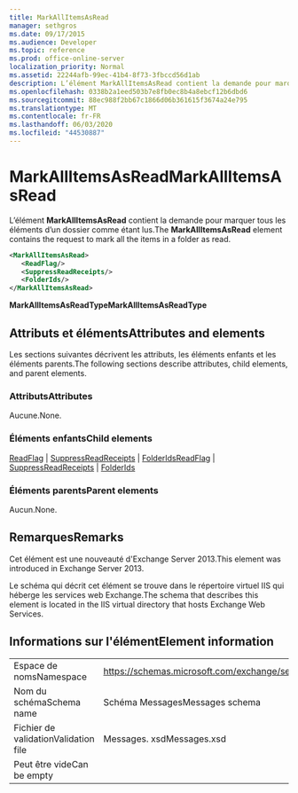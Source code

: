 ```yaml
---
title: MarkAllItemsAsRead
manager: sethgros
ms.date: 09/17/2015
ms.audience: Developer
ms.topic: reference
ms.prod: office-online-server
localization_priority: Normal
ms.assetid: 22244afb-99ec-41b4-8f73-3fbccd56d1ab
description: L’élément MarkAllItemsAsRead contient la demande pour marquer tous les éléments d’un dossier comme étant lus.
ms.openlocfilehash: 0338b2a1eed503b7e8fb0ec8b4a8ebcf12b6dbd6
ms.sourcegitcommit: 88ec988f2bb67c1866d06b361615f3674a24e795
ms.translationtype: MT
ms.contentlocale: fr-FR
ms.lasthandoff: 06/03/2020
ms.locfileid: "44530887"
---
```

# <a name="markallitemsasread"></a><span data-ttu-id="772df-103">MarkAllItemsAsRead</span><span class="sxs-lookup"><span data-stu-id="772df-103">MarkAllItemsAsRead</span></span>

<span data-ttu-id="772df-104">L’élément **MarkAllItemsAsRead** contient la demande pour marquer tous les éléments d’un dossier comme étant lus.</span><span class="sxs-lookup"><span data-stu-id="772df-104">The **MarkAllItemsAsRead** element contains the request to mark all the items in a folder as read.</span></span> 
  
```XML
<MarkAllItemsAsRead>
   <ReadFlag/>
   <SuppressReadReceipts/>
   <FolderIds/>
</MarkAllItemsAsRead>
```

 <span data-ttu-id="772df-105">**MarkAllItemsAsReadType**</span><span class="sxs-lookup"><span data-stu-id="772df-105">**MarkAllItemsAsReadType**</span></span>
## <a name="attributes-and-elements"></a><span data-ttu-id="772df-106">Attributs et éléments</span><span class="sxs-lookup"><span data-stu-id="772df-106">Attributes and elements</span></span>

<span data-ttu-id="772df-107">Les sections suivantes décrivent les attributs, les éléments enfants et les éléments parents.</span><span class="sxs-lookup"><span data-stu-id="772df-107">The following sections describe attributes, child elements, and parent elements.</span></span>
  
### <a name="attributes"></a><span data-ttu-id="772df-108">Attributs</span><span class="sxs-lookup"><span data-stu-id="772df-108">Attributes</span></span>

<span data-ttu-id="772df-109">Aucune.</span><span class="sxs-lookup"><span data-stu-id="772df-109">None.</span></span>
  
### <a name="child-elements"></a><span data-ttu-id="772df-110">Éléments enfants</span><span class="sxs-lookup"><span data-stu-id="772df-110">Child elements</span></span>

<span data-ttu-id="772df-111">[ReadFlag](readflag.md)  |  [SuppressReadReceipts](suppressreadreceipts.md)  |  [FolderIds](folderids.md)</span><span class="sxs-lookup"><span data-stu-id="772df-111">[ReadFlag](readflag.md) | [SuppressReadReceipts](suppressreadreceipts.md) | [FolderIds](folderids.md)</span></span>
  
### <a name="parent-elements"></a><span data-ttu-id="772df-112">Éléments parents</span><span class="sxs-lookup"><span data-stu-id="772df-112">Parent elements</span></span>

<span data-ttu-id="772df-113">Aucun.</span><span class="sxs-lookup"><span data-stu-id="772df-113">None.</span></span>
  
## <a name="remarks"></a><span data-ttu-id="772df-114">Remarques</span><span class="sxs-lookup"><span data-stu-id="772df-114">Remarks</span></span>

<span data-ttu-id="772df-115">Cet élément est une nouveauté d'Exchange Server 2013.</span><span class="sxs-lookup"><span data-stu-id="772df-115">This element was introduced in Exchange Server 2013.</span></span>
  
<span data-ttu-id="772df-116">Le schéma qui décrit cet élément se trouve dans le répertoire virtuel IIS qui héberge les services web Exchange.</span><span class="sxs-lookup"><span data-stu-id="772df-116">The schema that describes this element is located in the IIS virtual directory that hosts Exchange Web Services.</span></span>
  
## <a name="element-information"></a><span data-ttu-id="772df-117">Informations sur l'élément</span><span class="sxs-lookup"><span data-stu-id="772df-117">Element information</span></span>

|||
|:-----|:-----|
|<span data-ttu-id="772df-118">Espace de noms</span><span class="sxs-lookup"><span data-stu-id="772df-118">Namespace</span></span>  <br/> |https://schemas.microsoft.com/exchange/services/2006/messages  <br/> |
|<span data-ttu-id="772df-119">Nom du schéma</span><span class="sxs-lookup"><span data-stu-id="772df-119">Schema name</span></span>  <br/> |<span data-ttu-id="772df-120">Schéma Messages</span><span class="sxs-lookup"><span data-stu-id="772df-120">Messages schema</span></span>  <br/> |
|<span data-ttu-id="772df-121">Fichier de validation</span><span class="sxs-lookup"><span data-stu-id="772df-121">Validation file</span></span>  <br/> |<span data-ttu-id="772df-122">Messages. xsd</span><span class="sxs-lookup"><span data-stu-id="772df-122">Messages.xsd</span></span>  <br/> |
|<span data-ttu-id="772df-123">Peut être vide</span><span class="sxs-lookup"><span data-stu-id="772df-123">Can be empty</span></span>  <br/> ||
   

